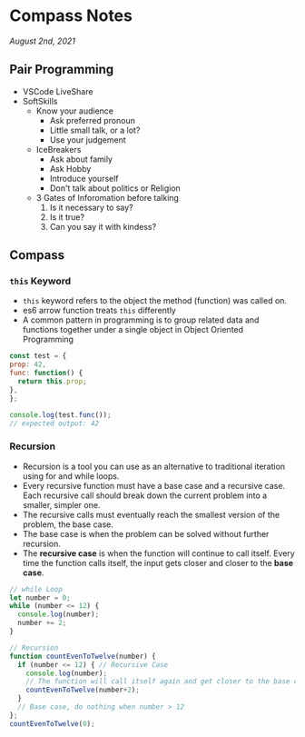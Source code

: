 # Compass Notes
*August 2nd, 2021*
## Pair Programming
  * VSCode LiveShare
  * SoftSkills
    * Know your audience
      * Ask preferred pronoun
      * Little small talk, or a lot?
      * Use your judgement
    * IceBreakers
        * Ask about family
        * Ask Hobby
        * Introduce yourself
        * Don't talk about politics or Religion
    * 3 Gates of Inforomation before talking
        1. Is it necessary to say?
        3. Is it true?
        3. Can you say it with kindess?
## Compass
### `this` Keyword
  * `this` keyword refers to the object the method (function) was called on.
  * es6 arrow function treats `this` differently
  * A common pattern in programming is to group related data and functions together under a single object in Object Oriented Programming
  ``` javascript
  const test = {
  prop: 42,
  func: function() {
    return this.prop;
  },
};

console.log(test.func());
// expected output: 42
```
### Recursion
* Recursion is a tool you can use as an alternative to traditional iteration using for and while loops.
* Every recursive function must have a base case and a recursive case.
Each recursive call should break down the current problem into a smaller, simpler one.
* The recursive calls must eventually reach the smallest version of the problem, the base case.
* The base case is when the problem can be solved without further recursion.
* The **recursive case** is when the function will continue to call itself. Every time the function calls itself, the input gets closer and closer to the **base case**. 
```javascript
// while Loop
let number = 0;
while (number <= 12) {
  console.log(number);
  number += 2;
}
```
```javascript
// Recursion
function countEvenToTwelve(number) {
  if (number <= 12) { // Recursive Case
    console.log(number);
    // The function will call itself again and get closer to the base case
    countEvenToTwelve(number+2);
  }
  // Base case, do nothing when number > 12
};
countEvenToTwelve(0);
```
